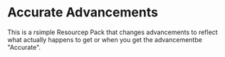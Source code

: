 # Accurate Advancements
This is a rsimple Resourcep Pack that changes advancements to reflect what actually happens to get or when you get the advancementbe "Accurate".
<!--stackedit_data:
eyJoaXN0b3J5IjpbMTE4ODQwNTI4Nl19
-->